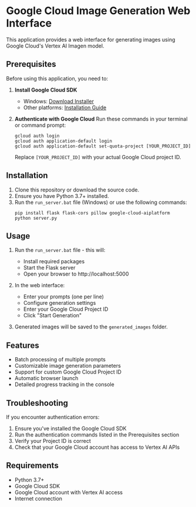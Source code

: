 # Google Cloud Image Generation Web Interface

This application provides a web interface for generating images using Google Cloud's Vertex AI Imagen model.

## Prerequisites

Before using this application, you need to:

1. **Install Google Cloud SDK**
   - Windows: [Download Installer](https://dl.google.com/dl/cloudsdk/channels/rapid/GoogleCloudSDKInstaller.exe)
   - Other platforms: [Installation Guide](https://cloud.google.com/sdk/docs/install)

2. **Authenticate with Google Cloud**
   Run these commands in your terminal or command prompt:
   ```
   gcloud auth login
   gcloud auth application-default login
   gcloud auth application-default set-quota-project [YOUR_PROJECT_ID]
   ```
   Replace `[YOUR_PROJECT_ID]` with your actual Google Cloud project ID.

## Installation

1. Clone this repository or download the source code.
2. Ensure you have Python 3.7+ installed.
3. Run the `run_server.bat` file (Windows) or use the following commands:
   ```
   pip install flask flask-cors pillow google-cloud-aiplatform
   python server.py
   ```

## Usage

1. Run the `run_server.bat` file - this will:
   - Install required packages
   - Start the Flask server
   - Open your browser to http://localhost:5000

2. In the web interface:
   - Enter your prompts (one per line)
   - Configure generation settings
   - Enter your Google Cloud Project ID
   - Click "Start Generation"

3. Generated images will be saved to the `generated_images` folder.

## Features

- Batch processing of multiple prompts
- Customizable image generation parameters
- Support for custom Google Cloud Project ID
- Automatic browser launch
- Detailed progress tracking in the console

## Troubleshooting

If you encounter authentication errors:

1. Ensure you've installed the Google Cloud SDK
2. Run the authentication commands listed in the Prerequisites section
3. Verify your Project ID is correct
4. Check that your Google Cloud account has access to Vertex AI APIs

## Requirements

- Python 3.7+
- Google Cloud SDK
- Google Cloud account with Vertex AI access
- Internet connection